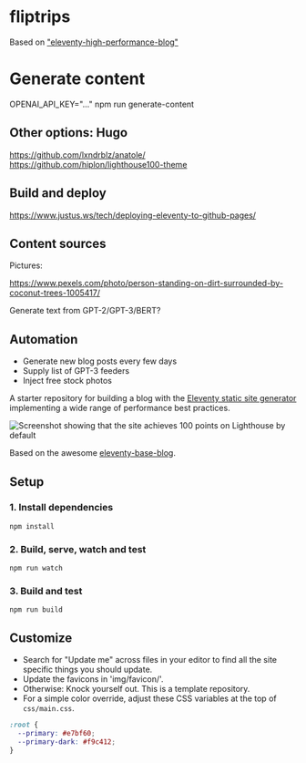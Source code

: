 # fliptrips

Based on ["eleventy-high-performance-blog"](https://github.com/google/eleventy-high-performance-blog)

# Generate content

OPENAI_API_KEY="..." npm run generate-content

## Other options: Hugo

https://github.com/lxndrblz/anatole/
https://github.com/hiplon/lighthouse100-theme

## Build and deploy

https://www.justus.ws/tech/deploying-eleventy-to-github-pages/


## Content sources

Pictures:

https://www.pexels.com/photo/person-standing-on-dirt-surrounded-by-coconut-trees-1005417/

Generate text from GPT-2/GPT-3/BERT?

## Automation

* Generate new blog posts every few days
* Supply list of GPT-3 feeders
* Inject free stock photos

A starter repository for building a blog with the [Eleventy static site generator](https://www.11ty.dev/) implementing a wide range of performance best practices.

![Screenshot showing that the site achieves 100 points on Lighthouse by default](https://cdn.glitch.com/db98564e-04da-47bf-a3d6-70803c3d0fe7%2FScreen%20Shot%202020-09-04%20at%2012.07.27.png?v=1599214260591)

Based on the awesome [eleventy-base-blog](https://github.com/11ty/eleventy-base-blog).

## Setup

### 1. Install dependencies

```
npm install
```

### 2. Build, serve, watch and test

```
npm run watch
```

### 3. Build and test

```
npm run build
```

## Customize

- Search for "Update me" across files in your editor to find all the site specific things you should update.
- Update the favicons in 'img/favicon/'.
- Otherwise: Knock yourself out. This is a template repository.
- For a simple color override, adjust these CSS variables at the top of `css/main.css`.

```css
:root {
  --primary: #e7bf60;
  --primary-dark: #f9c412;
}
```
